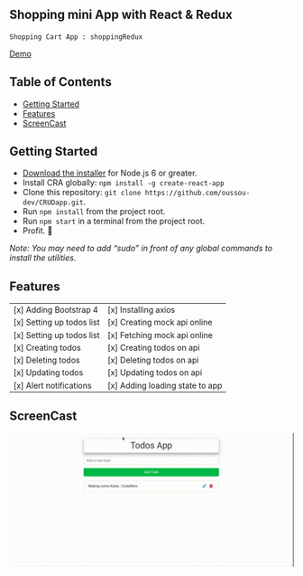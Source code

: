 ## Shopping mini App with React & Redux

```
Shopping Cart App : shoppingRedux
```

[Demo](https://lknz11qlz.codesandbox.io/)

## Table of Contents

- [Getting Started](#getting-started)
- [Features](#features)
- [ScreenCast](#screencast)

## Getting Started

- [Download the installer](https://nodejs.org/) for Node.js 6 or greater.
- Install CRA globally: `npm install -g create-react-app`
- Clone this repository: `git clone https://github.com/oussou-dev/CRUDapp.git`.
- Run `npm install` from the project root.
- Run `npm start` in a terminal from the project root.
- Profit. :tada:

_Note: You may need to add “sudo” in front of any global commands to install the utilities._

## Features

|                           |                                 |
| ------------------------- | ------------------------------- |
| [x] Adding Bootstrap 4    | [x] Installing axios            |
| [x] Setting up todos list | [x] Creating mock api online    |
| [x] Setting up todos list | [x] Fetching mock api online    |
| [x] Creating todos        | [x] Creating todos on api       |
| [x] Deleting todos        | [x] Deleting todos on api       |
| [x] Updating todos        | [x] Updating todos on api       |
| [x] Alert notifications   | [x] Adding loading state to app |

## ScreenCast

![index_page](https://github.com/oussou-dev/CRUDapp/blob/master/img/screencast.gif)
